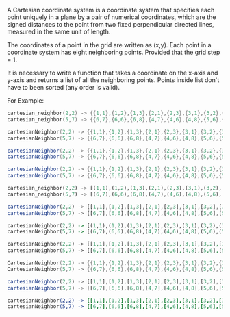 A Cartesian coordinate system is a coordinate system that specifies each point uniquely in a plane by a pair of numerical coordinates, which are the signed distances to the point from two fixed perpendicular directed lines, measured in the same unit of length.

The сoordinates of a point in the grid are written as (x,y). Each point in a coordinate system has eight neighboring points. Provided that the grid step = 1.

It is necessary to write a function that takes a coordinate on the x-axis and y-axis and returns a list of all the neighboring points. Points inside list don't have to been sorted (any order is valid).

For Example:

```c
cartesian_neighbor(2,2) -> {{1,1},{1,2},{1,3},{2,1},{2,3},{3,1},{3,2},{3,3}}
cartesian_neighbor(5,7) -> {{6,7},{6,6},{6,8},{4,7},{4,6},{4,8},{5,6},{5,8}}
```
```cpp
cartesianNeighbor(2,2) -> {{1,1},{1,2},{1,3},{2,1},{2,3},{3,1},{3,2},{3,3}}
cartesianNeighbor(5,7) -> {{6,7},{6,6},{6,8},{4,7},{4,6},{4,8},{5,6},{5,8}}
```
```csharp
cartesianNeighbor(2,2) -> {{1,1},{1,2},{1,3},{2,1},{2,3},{3,1},{3,2},{3,3}}
cartesianNeighbor(5,7) -> {{6,7},{6,6},{6,8},{4,7},{4,6},{4,8},{5,6},{5,8}}
```
```java
cartesianNeighbor(2,2) -> {{1,1},{1,2},{1,3},{2,1},{2,3},{3,1},{3,2},{3,3}}
cartesianNeighbor(5,7) -> {{6,7},{6,6},{6,8},{4,7},{4,6},{4,8},{5,6},{5,8}}
```
```python
cartesian_neighbor(2,2) -> [(1,1),(1,2),(1,3),(2,1),(2,3),(3,1),(3,2),(3,3)]
cartesian_neighbor(5,7) -> [(6,7),(6,6),(6,8),(4,7),(4,6),(4,8),(5,6),(5,8)]
```
```javascript
cartesianNeighbor(2,2) -> [[1,1],[1,2],[1,3],[2,1],[2,3],[3,1],[3,2],[3,3]]
cartesianNeighbor(5,7) -> [[6,7],[6,6],[6,8],[4,7],[4,6],[4,8],[5,6],[5,8]]
```
```haskell
cartesianNeighbor(2,2) -> [(1,1),(1,2),(1,3),(2,1),(2,3),(3,1),(3,2),(3,3)]
cartesianNeighbor(5,7) -> [(6,7),(6,6),(6,8),(4,7),(4,6),(4,8),(5,6),(5,8)]
```
```php
cartesianNeighbor(2,2) -> [[1,1],[1,2],[1,3],[2,1],[2,3],[3,1],[3,2],[3,3]]
cartesianNeighbor(5,7) -> [[6,7],[6,6],[6,8],[4,7],[4,6],[4,8],[5,6],[5,8]]
```
```go
CartesianNeighbor(2,2) -> {{1,1},{1,2},{1,3},{2,1},{2,3},{3,1},{3,2},{3,3}}
CartesianNeighbor(5,7) -> {{6,7},{6,6},{6,8},{4,7},{4,6},{4,8},{5,6},{5,8}}
```
```typescript
cartesianNeighbor(2,2) -> [[1,1],[1,2],[1,3],[2,1],[2,3],[3,1],[3,2],[3,3]]
cartesianNeighbor(5,7) -> [[6,7],[6,6],[6,8],[4,7],[4,6],[4,8],[5,6],[5,8]]
```
```coffeescript
cartesianNeighbor(2,2) -> [[1,1],[1,2],[1,3],[2,1],[2,3],[3,1],[3,2],[3,3]]
cartesianNeighbor(5,7) -> [[6,7],[6,6],[6,8],[4,7],[4,6],[4,8],[5,6],[5,8]]
```
